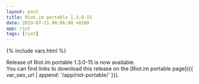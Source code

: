 ```yaml
---
layout: post
title: Riot.im portable 1.3.0-15
date: 2019-07-21 00:06:00 +0200
app: riot
tags: [riot]
---
```

{% include vars.html %}

Release of Riot.im portable 1.3.0-15 is now available.<br />
You can find links to download this release on the [Riot.im portable page]({{ var_seo_url | append: '/app/riot-portable/' }}).